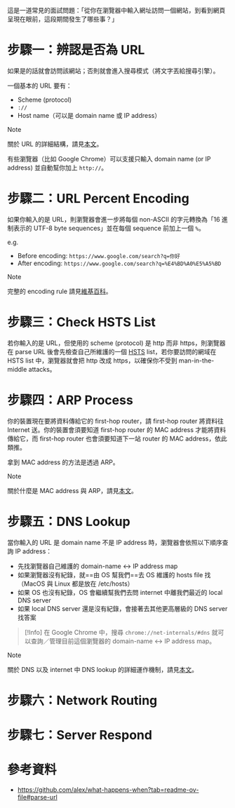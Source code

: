 這是一道常見的面試問題：「從你在瀏覽器中輸入網址訪問一個網站，到看到網頁呈現在眼前，這段期間發生了哪些事？」

# 步驟一：辨認是否為 URL

如果是的話就會訪問該網站；否則就會進入搜尋模式（將文字丟給搜尋引擎）。

一個基本的 URL 要有：

- Scheme (protocol)
- `://`
- Host name（可以是 domain name 或 IP address）

>[!Note]
>關於 URL 的詳細結構，請見[本文](</System Design/System Design 101.draft.md#URL vs. URI vs. URN>)。

有些瀏覽器（比如 Google Chrome）可以支援只輸入 domain name (or IP address) 並自動幫你加上 `http://`。
# 步驟二：URL Percent Encoding

如果你輸入的是 URL，則瀏覽器會進一步將每個 non-ASCII 的字元轉換為「16 進制表示的 UTF-8 byte sequences」並在每個 sequence 前加上一個 `%`。

e.g.

- Before encoding: `https://www.google.com/search?q=你好`
- After encoding: `https://www.google.com/search?q=%E4%BD%A0%E5%A5%BD`

>[!Note]
>完整的 encoding rule 請見[維基百科](https://en.wikipedia.org/wiki/Percent-encoding)。

# 步驟三：Check HSTS List

若你輸入的是 URL，但使用的 scheme (protocol) 是 http 而非 https，則瀏覽器在 parse URL 後會先檢查自己所維護的一個 [HSTS](</Web Development/HSTS.md>) list，若你要訪問的網域在 HSTS list 中，瀏覽器就會把 http 改成 https，以確保你不受到 man-in-the-middle attacks。

# 步驟四：ARP Process

你的裝置現在要將資料傳給它的 first-hop router，請 first-hop router 將資料往 Internet 送。你的裝置會須要知道 first-hop router 的 MAC address 才能將資料傳給它，而 first-hop router 也會須要知道下一站 router 的 MAC address，依此類推。

拿到 MAC address 的方法是透過 ARP。

>[!Note]
>關於什麼是 MAC address 與 ARP，請見[本文](</Network/MAC Address & ARP.md>)。

# 步驟五：DNS Lookup

當你輸入的 URL 是 domain name 不是 IP address 時，瀏覽器會依照以下順序查詢 IP address：

- 先找瀏覽器自己維護的 domain-name ↔ IP address map
- 如果瀏覽器沒有紀錄，就==由 OS 幫我們==去 OS 維護的 hosts file 找（MacOS 與 Linux 都是放在 /etc/hosts）
- 如果 OS 也沒有紀錄，OS 會繼續幫我們去問 internet 中離我們最近的 local DNS server
- 如果 local DNS server 還是沒有紀錄，會接著去其他更高層級的 DNS server 找答案

>[!Info]
>在 Google Chrome 中，搜尋 `chrome://net-internals/#dns` 就可以查詢／管理目前這個瀏覽器的 domain-name ↔ IP address map。

>[!Note]
>關於 DNS 以及 internet 中 DNS lookup 的詳細運作機制，請見[本文](</Network/DNS.md>)。

# 步驟六：Network Routing

# 步驟七：Server Respond

# 參考資料

- <https://github.com/alex/what-happens-when?tab=readme-ov-file#parse-url>
